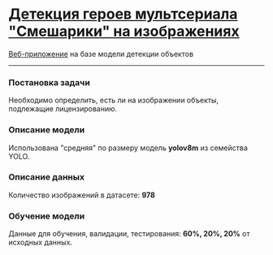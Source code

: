 # [Детекция героев мультсериала "Смешарики" на изображениях](https://smeshariki-detection.streamlit.app/)
[Веб-приложение](https://smeshariki-detection.streamlit.app/) на базе модели детекции объектов

---

### Постановка задачи
Необходимо определить, есть ли на изображении объекты, подлежащие лицензированию.

### Описание модели
Использована "средняя" по размеру модель **yolov8m** из семейства YOLO.

### Описание данных
Количество изображений в датасете: **978**

### Обучение модели
Данные для обучения, валидации, тестирования: **60%, 20%, 20%** от исходных данных.
